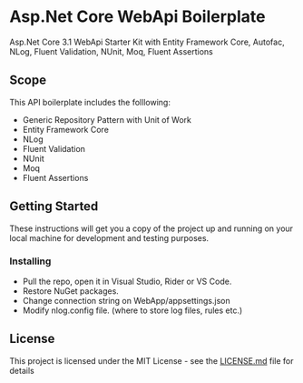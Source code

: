 # Asp.Net Core WebApi Boilerplate

Asp.Net Core 3.1 WebApi Starter Kit with Entity Framework Core, Autofac, NLog, Fluent Validation, NUnit, Moq, Fluent Assertions


## Scope

This API boilerplate includes the folllowing:

- Generic Repository Pattern with Unit of Work
- Entity Framework Core
- NLog
- Fluent Validation
- NUnit
- Moq
- Fluent Assertions

## Getting Started

These instructions will get you a copy of the project up and running on your local machine for development and testing purposes.

### Installing
- Pull the repo, open it in Visual Studio, Rider or VS Code.
- Restore NuGet packages.
- Change connection string on WebApp/appsettings.json
- Modify nlog.config file. (where to store log files, rules etc.)

## License

This project is licensed under the MIT License - see the [LICENSE.md](LICENSE) file for details
